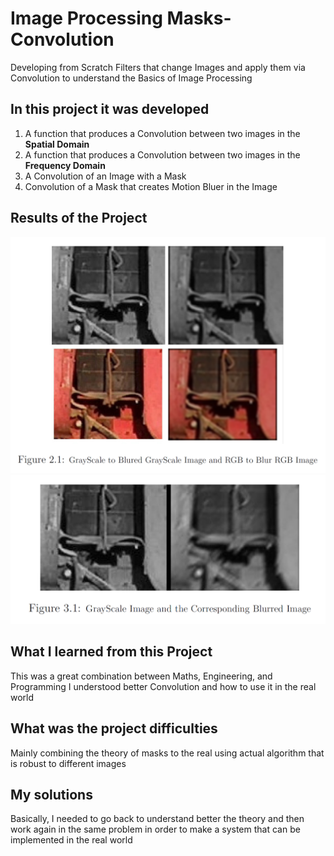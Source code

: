 # Image Processing Masks-Convolution

Developing from Scratch Filters that change Images and apply them via Convolution to understand the Basics of Image Processing



## In this project it was developed 
1. A function that produces a Convolution between two images in the **Spatial Domain** 
2. A function that produces a Convolution between two images in the **Frequency Domain**
3. A Convolution of an Image with a Mask 
4. Convolution of a Mask that creates Motion Bluer in the Image

## Results of the Project 
<img src="Images/1_GrayScaleAndRGBtoBluredImages.png" width="600">
<img src="Images/2_GrayScaleImageAndMotionBluredImage.png" width="600">

## What I learned from this Project
This was a great combination between Maths, Engineering, and Programming I understood better Convolution and how to use it in the real world

## What was the project difficulties 
Mainly combining the theory of masks to the real using actual algorithm that is robust to different images
## My solutions
Basically, I needed to go back to understand better the theory and then work again in the same problem in order to make a system that can be implemented in the real world 
